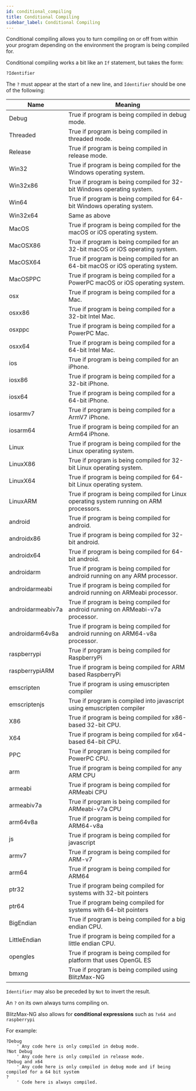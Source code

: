 ```yaml
---
id: conditional_compiling
title: Conditional Compiling
sidebar_label: Conditional Compiling
---
```


Conditional compiling allows you to turn compiling on or off from within your program depending on the environment
the program is being compiled for.

Conditional compiling works a bit like an `If` statement, but takes the form:

```blitzmax
?Identifier
```

The ```?``` must appear at the start of a new line, and ```Identifier``` should be one of the following:

| Name  | Meaning  |
|---|---|
| Debug  | True if program is being compiled in debug mode.  |
| Threaded  | True if program is being compiled in threaded mode.  |
| Release  | True if program is being compiled in release mode.  |
| Win32  | True if program is being compiled for the Windows operating system.  |
| Win32x86  | True if program is being compiled for 32-bit Windows operating system.  |
| Win64  | True if program is being compiled for 64-bit Windows operating system.  |
| Win32x64  | Same as above  |
| MacOS  | True if program is being compiled for the macOS or iOS operating system.  |
| MacOSX86  | True if program is being compiled for an 32-bit macOS or iOS operating system.  |
| MacOSX64  | True if program is being compiled for an 64-bit macOS or iOS operating system.  |
| MacOSPPC  | True if program is being compiled for a PowerPC macOS or iOS operating system.  |
| osx  | True if program is being compiled for a Mac.  |
| osxx86  | True if program is being compiled for a 32-bit Intel Mac.  |
| osxppc  | True if program is being compiled for a PowerPC Mac.  |
| osxx64  | True if program is being compiled for a 64-bit Intel Mac.  |
| ios  | True if program is being compiled for an iPhone.  |
| iosx86  | True if program is being compiled for a 32-bit iPhone.  |
| iosx64  | True if program is being compiled for a 64-bit iPhone.  |
| iosarmv7  | True if program is being compiled for a ArmV7 iPhone.  |
| iosarm64  | True if program is being compiled for an Arm64 iPhone.  |
| Linux  | True if program is being compiled for the Linux operating system.  |
| LinuxX86  | True if program is being compiled for 32-bit Linux operating system.  |
| LinuxX64  | True if program is being compiled for 64-bit Linux operating system.  |
| LinuxARM  | True if program is being compiled for Linux operating system running on ARM processors.  |
| android  | True if program is being compiled for android.  |
| androidx86  | True if program is being compiled for 32-bit android.  |
| androidx64  | True if program is being compiled for 64-bit android.  |
| androidarm  | True if program is being compiled for android running on any ARM processor.  |
| androidarmeabi  | True if program is being compiled for android running on ARMeabi processor.  |
| androidarmeabiv7a  | True if program is being compiled for android running on ARMeabi-v7a processor.  |
| androidarm64v8a  | True if program is being compiled for android running on ARM64-v8a processor.  |
| raspberrypi  | True if program is being compiled for RaspberryPi  |
| raspberrypiARM  | True if program is being compiled for ARM based RaspberryPi  |
| emscripten  | True if program is using emuscripten compiler  |
| emscriptenjs  | True if program is compiled into javascript using emuscripten compiler  |
| X86  | True if program is being compiled for x86-based 32-bit CPU.  |
| X64  | True if program is being compiled for x64-based 64-bit CPU.  |
| PPC  | True if program is being compiled for PowerPC CPU.  |
| arm  | True if program is being compiled for any ARM CPU  |
| armeabi  | True if program is being compiled for ARMeabi CPU  |
| armeabiv7a  | True if program is being compiled for ARMeabi-v7a CPU  |
| arm64v8a  | True if program is being compiled for ARM64-v8a  |
| js  | True if program is being compiled for javascript  |
| armv7  | True if program is being compiled for ARM-v7  |
| arm64  | True if program is being compiled for ARM64  |
| ptr32  | True if program being compiled for systems with 32-bit pointers  |
| ptr64  | True if program being compiled for systems with 64-bit pointers  |
| BigEndian  | True if program is being compiled for a big endian CPU.  |
| LittleEndian  | True if program is being compiled for a little endian CPU.  |
| opengles  | True if program is being compiled for platform that uses OpenGL ES  |
| bmxng  | True if program is being compiled using BlitzMax-NG  |

```Identifier``` may also be preceded by `Not` to invert the result.

An ```?``` on its own always turns compiling on.

BlitzMax-NG also allows for **conditional expressions** such as ```?x64 and raspberrypi```

For example:

```blitzmax
?Debug
    ' Any code here is only compiled in debug mode.
?Not Debug
    ' Any code here is only compiled in release mode.
?Debug and x64
    ' Any code here is only compiled in debug mode and if being compiled for a 64 bit system
?
    ' Code here is always compiled.
```
